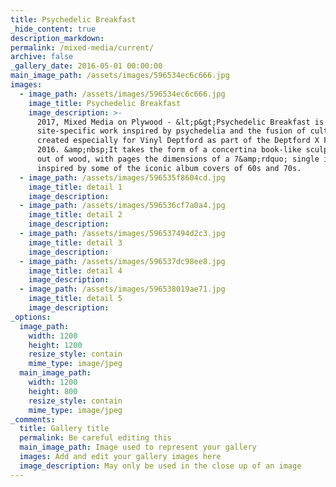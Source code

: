 ```yaml
---
title: Psychedelic Breakfast
_hide_content: true
description_markdown:
permalink: /mixed-media/current/
archive: false
_gallery_date: 2016-05-01 00:00:00
main_image_path: /assets/images/596534ec6c666.jpg
images:
  - image_path: /assets/images/596534ec6c666.jpg
    image_title: Psychedelic Breakfast
    image_description: >-
      2017, Mixed Media on Plywood - &lt;p&gt;Psychedelic Breakfast is a
      site-specific work inspired by psychedelia and the fusion of cultures
      created especially for Vinyl Deptford as part of the Deptford X Fringe
      2016. &amp;nbsp;It takes the form of a concertina book-like sculpture made
      out of wood, with pages the dimensions of a 7&amp;rdquo; single is
      inspired by some of the iconic album covers of 60s and 70s.
  - image_path: /assets/images/596535f8604cd.jpg
    image_title: detail 1
    image_description:
  - image_path: /assets/images/596536cf7a0a4.jpg
    image_title: detail 2
    image_description:
  - image_path: /assets/images/596537494d2c3.jpg
    image_title: detail 3
    image_description:
  - image_path: /assets/images/596537dc98ee8.jpg
    image_title: detail 4
    image_description:
  - image_path: /assets/images/596538019ae71.jpg
    image_title: detail 5
    image_description:
_options:
  image_path:
    width: 1200
    height: 1200
    resize_style: contain
    mime_type: image/jpeg
  main_image_path:
    width: 1200
    height: 800
    resize_style: contain
    mime_type: image/jpeg
_comments:
  title: Gallery title
  permalink: Be careful editing this
  main_image_path: Image used to represent your gallery
  images: Add and edit your gallery images here
  image_description: May only be used in the close up of an image
---
```


